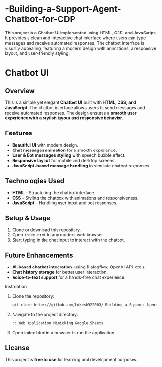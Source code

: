 # -Building-a-Support-Agent-Chatbot-for-CDP
This project is a Chatbot UI implemented using HTML, CSS, and JavaScript. It provides a clean and interactive chat interface where users can type messages and receive automated responses. The chatbot interface is visually appealing, featuring a modern design with animations, a responsive layout, and user-friendly styling.
# Chatbot UI

## Overview
This is a simple yet elegant **Chatbot UI** built with **HTML, CSS, and JavaScript**. The chatbot interface allows users to send messages and receive automated responses. The design ensures a **smooth user experience with a stylish layout and responsive behavior**.

## Features
- **Beautiful UI** with modern design.
- **Chat messages animation** for a smooth experience.
- **User & Bot messages styling** with speech bubble effect.
- **Responsive layout** for mobile and desktop screens.
- **JavaScript-based message handling** to simulate chatbot responses.

## Technologies Used
- **HTML** - Structuring the chatbot interface.
- **CSS** - Styling the chatbox with animations and responsiveness.
- **JavaScript** - Handling user input and bot responses.


## Setup & Usage
1. Clone or download this repository.
2. Open `index.html` in any modern web browser.
3. Start typing in the chat input to interact with the chatbot.


## Future Enhancements
- **AI-based chatbot integration** (using Dialogflow, OpenAI API, etc.).
- **Chat history storage** for better user interaction.
- **Voice-to-text support** for a hands-free chat experience.

 Installation  
1. Clone the repository:  
   ```bash
   git clone https://github.com/Lokesh922003/-Building-a-Support-Agent-Chatbot-for-CDP
2. Navigate to the project directory:
    ```bash
    cd Web Application Mimicking Google Sheets
3. Open index.html in a browser to run the application.

## License
This project is **free to use** for learning and development purposes.



